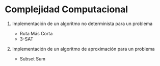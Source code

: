 # Complejidad Computacional

1. Implementación de un algoritmo no determinista para un problema
	* Ruta Más Corta
	* 3-SAT
	
2. Implementación de un algoritmo de aproximación para un problema 
	* Subset Sum
